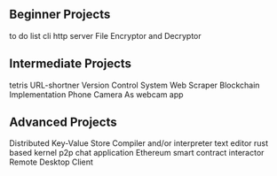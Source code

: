 ## Beginner Projects
to do list cli
http server
File Encryptor and Decryptor

## Intermediate Projects
tetris
URL-shortner
Version Control System
Web Scraper
Blockchain Implementation
Phone Camera As webcam app

## Advanced Projects
Distributed Key-Value Store
Compiler and/or interpreter
text editor
rust based kernel
p2p chat application 
Ethereum smart contract interactor
Remote Desktop Client
